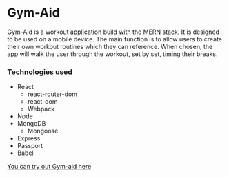 # Gym-Aid

Gym-Aid is a workout application build with the MERN stack. It is designed to be used on a mobile device. The main function is to allow users to create their own workout routines which they can reference. When chosen, the app will walk the user through the workout, set by set, timing their breaks.


### Technologies used
* React
  * react-router-dom
  * react-dom
  * Webpack
* Node
* MongoDB
  * Mongoose
* Express
* Passport
* Babel

 [You can try out Gym-aid here](http://gym-aid.herokuapp.com/)
